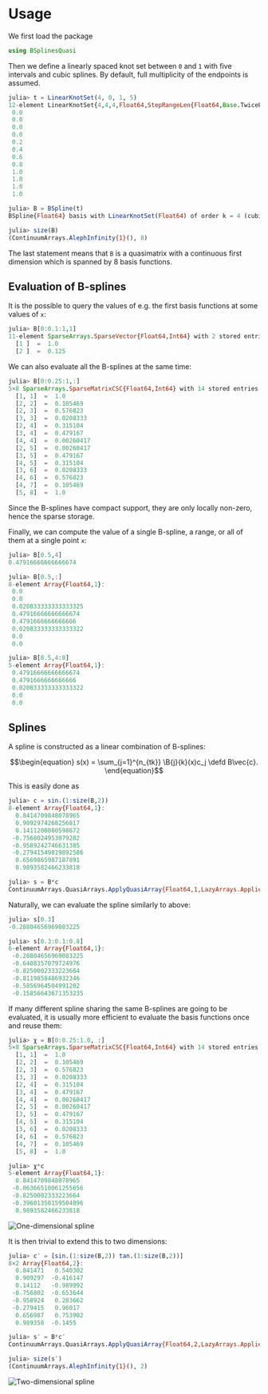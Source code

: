 # Usage

We first load the package
```julia
using BSplinesQuasi
```

Then we define a linearly spaced knot set between `0` and `1` with
five intervals and cubic splines. By default, full multiplicity of the
endpoints is assumed.
```julia
julia> t = LinearKnotSet(4, 0, 1, 5)
12-element LinearKnotSet{4,4,4,Float64,StepRangeLen{Float64,Base.TwicePrecision{Float64},Base.TwicePrecision{Float64}}}:
 0.0
 0.0
 0.0
 0.0
 0.2
 0.4
 0.6
 0.8
 1.0
 1.0
 1.0
 1.0

julia> B = BSpline(t)
BSpline{Float64} basis with LinearKnotSet(Float64) of order k = 4 (cubic) on 0.0..1.0 (5 intervals)

julia> size(B)
(ContinuumArrays.AlephInfinity{1}(), 8)
```
The last statement means that `B` is a quasimatrix with a continuous
first dimension which is spanned by 8 basis functions.

## Evaluation of B-splines

It is the possible to query the values of e.g. the first basis functions at some values of `x`:

```julia
julia> B[0:0.1:1,1]
11-element SparseArrays.SparseVector{Float64,Int64} with 2 stored entries:
  [1 ]  =  1.0
  [2 ]  =  0.125
```

We can also evaluate all the B-splines at the same time:

```julia
julia> B[0:0.25:1,:]
5×8 SparseArrays.SparseMatrixCSC{Float64,Int64} with 14 stored entries:
  [1, 1]  =  1.0
  [2, 2]  =  0.105469
  [2, 3]  =  0.576823
  [3, 3]  =  0.0208333
  [2, 4]  =  0.315104
  [3, 4]  =  0.479167
  [4, 4]  =  0.00260417
  [2, 5]  =  0.00260417
  [3, 5]  =  0.479167
  [4, 5]  =  0.315104
  [3, 6]  =  0.0208333
  [4, 6]  =  0.576823
  [4, 7]  =  0.105469
  [5, 8]  =  1.0
```

Since the B-splines have compact support, they are only locally
non-zero, hence the sparse storage.

Finally, we can compute the value of a single B-spline, a range, or
all of them at a single point `x`:

```julia
julia> B[0.5,4]
0.47916666666666674

julia> B[0.5,:]
8-element Array{Float64,1}:
 0.0
 0.0
 0.020833333333333325
 0.47916666666666674
 0.4791666666666666
 0.020833333333333322
 0.0
 0.0

julia> B[0.5,4:8]
5-element Array{Float64,1}:
 0.47916666666666674
 0.4791666666666666
 0.020833333333333322
 0.0
 0.0
```

## Splines

A spline is constructed as a linear combination of B-splines:

$$\begin{equation}
s(x) = \sum_{j=1}^{n_{tk}} \B{j}{k}(x)c_j \defd B\vec{c}.
\end{equation}$$

This is easily done as
```julia
julia> c = sin.(1:size(B,2))
8-element Array{Float64,1}:
  0.8414709848078965
  0.9092974268256817
  0.1411200080598672
 -0.7568024953079282
 -0.9589242746631385
 -0.27941549819892586
  0.6569865987187891
  0.9893582466233818

julia> s = B*c
ContinuumArrays.QuasiArrays.ApplyQuasiArray{Float64,1,LazyArrays.Applied{ContinuumArrays.BasisStyle,typeof(*),Tuple{BSpline{Float64,Float64,LinearKnotSet{4,4,4,Float64,StepRangeLen{Float64,Base.TwicePrecision{Float64},Base.TwicePrecision{Float64}}},Array{Float64,1},Array{Float64,1}},Array{Float64,1}}}}(BSpline{Float64} basis with LinearKnotSet(Float64) of order k = 4 (cubic) on 0.0..1.0 (5 intervals)⋆[0.841471, 0.909297, 0.14112, -0.756802, -0.958924, -0.279415, 0.656987, 0.989358])
```

Naturally, we can evaluate the spline similarly to above:
```julia
julia> s[0.3]
-0.28804656969083225

julia> s[0.3:0.1:0.8]
6-element Array{Float64,1}:
 -0.28804656969083225
 -0.6408357079724976
 -0.8250002333223664
 -0.8119858486932346
 -0.5856964504991202
 -0.15856643671353235
```

If many different spline sharing the same B-splines are going to be
evaluated, it is usually more efficient to evaluate the basis
functions once and reuse them:

```julia
julia> χ = B[0:0.25:1.0, :]
5×8 SparseArrays.SparseMatrixCSC{Float64,Int64} with 14 stored entries:
  [1, 1]  =  1.0
  [2, 2]  =  0.105469
  [2, 3]  =  0.576823
  [3, 3]  =  0.0208333
  [2, 4]  =  0.315104
  [3, 4]  =  0.479167
  [4, 4]  =  0.00260417
  [2, 5]  =  0.00260417
  [3, 5]  =  0.479167
  [4, 5]  =  0.315104
  [3, 6]  =  0.0208333
  [4, 6]  =  0.576823
  [4, 7]  =  0.105469
  [5, 8]  =  1.0

julia> χ*c
5-element Array{Float64,1}:
  0.8414709848078965
 -0.06366510061255656
 -0.8250002333223664
 -0.39601358159504896
  0.9893582466233818
```

![One-dimensional spline](figures/spline-1d.svg)

It is then trivial to extend this to two dimensions:

```julia
julia> c′ = [sin.(1:size(B,2)) tan.(1:size(B,2))]
8×2 Array{Float64,2}:
  0.841471   0.540302
  0.909297  -0.416147
  0.14112   -0.989992
 -0.756802  -0.653644
 -0.958924   0.283662
 -0.279415   0.96017
  0.656987   0.753902
  0.989358  -0.1455

julia> s′ = B*c′
ContinuumArrays.QuasiArrays.ApplyQuasiArray{Float64,2,LazyArrays.Applied{ContinuumArrays.BasisStyle,typeof(*),Tuple{BSpline{Float64,Float64,LinearKnotSet{4,4,4,Float64,StepRangeLen{Float64,Base.TwicePrecision{Float64},Base.TwicePrecision{Float64}}},Array{Float64,1},Array{Float64,1}},Array{Float64,2}}}}(BSpline{Float64} basis with LinearKnotSet(Float64) of order k = 4 (cubic) on 0.0..1.0 (5 intervals)⋆[0.841471 0.540302; 0.909297 -0.416147; … ; 0.656987 0.753902; 0.989358 -0.1455])

julia> size(s′)
(ContinuumArrays.AlephInfinity{1}(), 2)
```

![Two-dimensional spline](figures/spline-2d.svg)